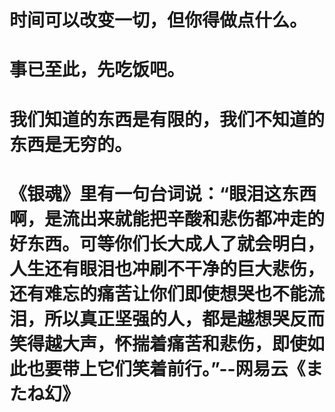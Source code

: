 # 时间可以改变一切，但你得做点什么。
# 事已至此，先吃饭吧。
# 我们知道的东西是有限的，我们不知道的东西是无穷的。
# 《银魂》里有一句台词说：“眼泪这东西啊，是流出来就能把辛酸和悲伤都冲走的好东西。可等你们长大成人了就会明白，人生还有眼泪也冲刷不干净的巨大悲伤，还有难忘的痛苦让你们即使想哭也不能流泪，所以真正坚强的人，都是越想哭反而笑得越大声，怀揣着痛苦和悲伤，即使如此也要带上它们笑着前行。”--网易云《またね幻》 